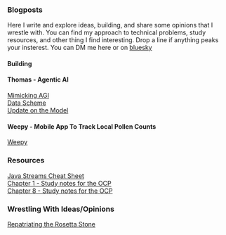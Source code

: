 ### Blogposts
Here I write and explore ideas, building, and share some opinions that I wrestle with. You can find my approach to technical problems, study resources, and other thing I find interesting.
Drop a line if anything peaks your insterest. You can DM me here or on [bluesky](https://bsky.app/profile/bradyhawkins.dev)

#### Building
#### Thomas - Agentic AI
[Mimicking AGI](https://github.com/hawk0120/blog/blob/main/Building-Thomas-MimickingAGI.md)\
[Data Scheme](https://github.com/hawk0120/blog/blob/main/Building-Thomas-DataScheme.md)\
[Update on the Model](https://github.com/hawk0120/blog/blob/main/I%20don't%20have%20to%20build%20corememories.md)

#### Weepy - Mobile App To Track Local Pollen Counts
[Weepy](https://github.com/hawk0120/blog/blob/main/Weeping-Solution.md)


### Resources
[Java Streams Cheat Sheet](https://github.com/hawk0120/blog/blob/main/Java-Streams-CheatSheet.md)\
[Chapter 1 - Study notes for the OCP](https://github.com/hawk0120/blog/blob/main/Ch%201%20-%20Building%20Blocks.md)\
[Chapter 8 - Study notes for the OCP](https://github.com/hawk0120/blog/blob/main/Ch%208%20-%20Lambdas%20and%20Functional%20Interfaces.md)


### Wrestling With Ideas/Opinions
[Repatriating the Rosetta Stone](https://github.com/hawk0120/blog/blob/main/Repatriating-The-Rosetta-Stone.md)
